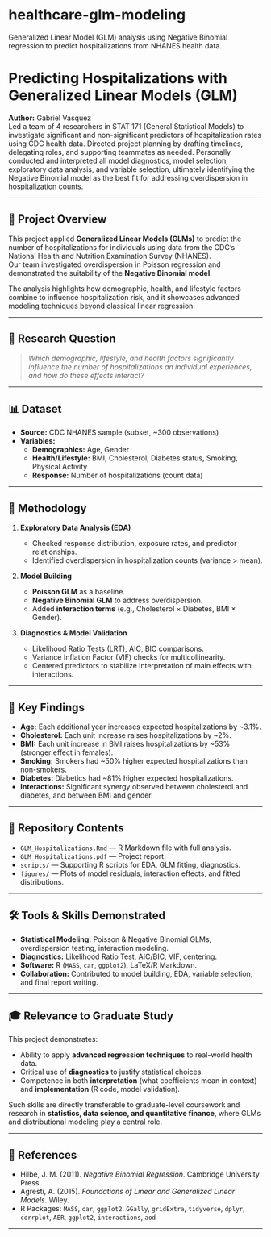 # healthcare-glm-modeling
Generalized Linear Model (GLM) analysis using Negative Binomial regression to predict hospitalizations from NHANES health data.

# Predicting Hospitalizations with Generalized Linear Models (GLM)

**Author:** Gabriel Vasquez  
Led a team of 4 researchers in STAT 171 (General Statistical Models) to investigate significant and non-significant predictors of hospitalization rates using CDC health data. Directed project planning by drafting timelines, delegating roles, and supporting teammates as needed. Personally conducted and interpreted all model diagnostics, model selection, exploratory data analysis, and variable selection, ultimately identifying the Negative Binomial model as the best fit for addressing overdispersion in hospitalization counts.

---

## 📌 Project Overview
This project applied **Generalized Linear Models (GLMs)** to predict the number of hospitalizations for individuals using data from the CDC’s National Health and Nutrition Examination Survey (NHANES).  
Our team investigated overdispersion in Poisson regression and demonstrated the suitability of the **Negative Binomial model**.  

The analysis highlights how demographic, health, and lifestyle factors combine to influence hospitalization risk, and it showcases advanced modeling techniques beyond classical linear regression.  

---

## 🎯 Research Question
> *Which demographic, lifestyle, and health factors significantly influence the number of hospitalizations an individual experiences, and how do these effects interact?*

---

## 📊 Dataset
- **Source:** CDC NHANES sample (subset, ~300 observations)  
- **Variables:**  
  - **Demographics:** Age, Gender  
  - **Health/Lifestyle:** BMI, Cholesterol, Diabetes status, Smoking, Physical Activity  
  - **Response:** Number of hospitalizations (count data)  

---

## 🧮 Methodology
1. **Exploratory Data Analysis (EDA)**  
   - Checked response distribution, exposure rates, and predictor relationships.  
   - Identified overdispersion in hospitalization counts (variance > mean).  

2. **Model Building**  
   - **Poisson GLM** as a baseline.  
   - **Negative Binomial GLM** to address overdispersion.  
   - Added **interaction terms** (e.g., Cholesterol × Diabetes, BMI × Gender).  

3. **Diagnostics & Model Validation**  
   - Likelihood Ratio Tests (LRT), AIC, BIC comparisons.  
   - Variance Inflation Factor (VIF) checks for multicollinearity.  
   - Centered predictors to stabilize interpretation of main effects with interactions.  

---

## 🔑 Key Findings
- **Age:** Each additional year increases expected hospitalizations by ~3.1%.  
- **Cholesterol:** Each unit increase raises hospitalizations by ~2%.  
- **BMI:** Each unit increase in BMI raises hospitalizations by ~53% (stronger effect in females).  
- **Smoking:** Smokers had ~50% higher expected hospitalizations than non-smokers.  
- **Diabetes:** Diabetics had ~81% higher expected hospitalizations.  
- **Interactions:** Significant synergy observed between cholesterol and diabetes, and between BMI and gender.  

---

## 📂 Repository Contents
- `GLM_Hospitalizations.Rmd` — R Markdown file with full analysis.  
- `GLM_Hospitalizations.pdf` — Project report.  
- `scripts/` — Supporting R scripts for EDA, GLM fitting, diagnostics.  
- `figures/` — Plots of model residuals, interaction effects, and fitted distributions.  

---

## 🛠️ Tools & Skills Demonstrated
- **Statistical Modeling:** Poisson & Negative Binomial GLMs, overdispersion testing, interaction modeling.  
- **Diagnostics:** Likelihood Ratio Test, AIC/BIC, VIF, centering.  
- **Software:** R (`MASS`, `car`, `ggplot2`), LaTeX/R Markdown.  
- **Collaboration:** Contributed to model building, EDA, variable selection, and final report writing.  

---

## 🎓 Relevance to Graduate Study
This project demonstrates:  
- Ability to apply **advanced regression techniques** to real-world health data.  
- Critical use of **diagnostics** to justify statistical choices.  
- Competence in both **interpretation** (what coefficients mean in context) and **implementation** (R code, model validation).  

Such skills are directly transferable to graduate-level coursework and research in **statistics, data science, and quantitative finance**, where GLMs and distributional modeling play a central role.  

---

## 📎 References
- Hilbe, J. M. (2011). *Negative Binomial Regression*. Cambridge University Press.  
- Agresti, A. (2015). *Foundations of Linear and Generalized Linear Models*. Wiley.  
- R Packages: `MASS`, `car`, `ggplot2`.  `GGally`, `gridExtra`, `tidyverse`, `dplyr`, `corrplot`, `AER`, `ggplot2`, `interactions`, `aod` 

---

